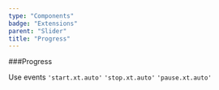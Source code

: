 ```yaml
---
type: "Components"
badge: "Extensions"
parent: "Slider"
title: "Progress"
---
```


###Progress

Use events `'start.xt.auto'` `'stop.xt.auto'` `'pause.xt.auto'`

<demo>
  <demovanilla src="vanilla/demos/slider/progress">
  </demovanilla>
</demo>
